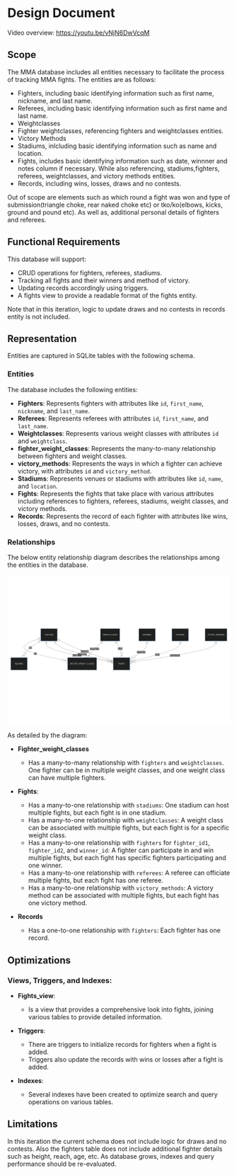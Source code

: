 # Design Document

Video overview: <https://youtu.be/vNjN6DwVcqM>

## Scope

The MMA database includes all entities necessary to facilitate the process of tracking MMA fights. The entities are as follows:

* Fighters, including basic identifying information such as first name, nickname, and last name.
* Referees, including basic identifying information such as first name and last name.
* Weightclasses
* Fighter weightclasses, referencing fighters and weightclasses entities.
* Victory Methods
* Stadiums, inlcluding basic identifying information such as name and location.
* Fights, includes basic identifying information such as date, winnner and notes column if necessary. While also referencing, stadiums,fighters, referees, weightclasses, and victory methods entities.
* Records, including wins, losses, draws and no contests.

Out of scope are elements such as which round a fight was won and type of submission(triangle choke, rear naked choke etc) or tko/ko(elbows, kicks, ground and pound etc). As well as, additional personal details of fighters and referees.

## Functional Requirements

This database will support:

* CRUD operations for fighters, referees, stadiums.
* Tracking all fights and their winners and method of victory.
* Updating records accordingly using triggers.
* A fights view to provide a readable format of the fights entity.

Note that in this iteration, logic to update draws and no contests in records entity is not included.


## Representation

Entities are captured in SQLite tables with the following schema.

### Entities

The database includes the following entities:

* **Fighters**: Represents fighters with attributes like `id`, `first_name`, `nickname`, and `last_name`.
* **Referees**: Represents referees with attributes `id`, `first_name`, and `last_name`.
* **Weightclasses**: Represents various weight classes with attributes `id` and `weightclass`.
* **fighter_weight_classes**: Represents the many-to-many relationship between fighters and weight classes.
* **victory_methods**: Represents the ways in which a fighter can achieve victory, with attributes `id` and `victory_method`.
* **Stadiums**: Represents venues or stadiums with attributes like `id`, `name`, and `location`.
* **Fights**: Represents the fights that take place with various attributes including references to fighters, referees, stadiums, weight classes, and victory methods.
* **Records**: Represents the record of each fighter with attributes like wins, losses, draws, and no contests.


### Relationships

The below entity relationship diagram describes the relationships among the entities in the database.

![ER Diagram](diagram.png)

As detailed by the diagram:

* **Fighter_weight_classes**
  * Has a many-to-many relationship with `fighters` and `weightclasses`. One fighter can be in multiple weight classes, and one weight class can have multiple fighters.

* **Fights**:
  * Has a many-to-one relationship with `stadiums`: One stadium can host multiple fights, but each fight is in one stadium.
  * Has a many-to-one relationship with `weightclasses`: A weight class can be associated with multiple fights, but each fight is for a specific weight class.
  * Has a many-to-one relationship with `fighters` for `fighter_id1`, `fighter_id2`, and `winner_id`: A fighter can participate in and win multiple fights, but each fight has specific fighters participating and one winner.
  * Has a many-to-one relationship with `referees`: A referee can officiate multiple fights, but each fight has one referee.
  * Has a many-to-one relationship with `victory_methods`: A victory method can be associated with multiple fights, but each fight has one victory method.

* **Records**
  * Has a one-to-one relationship with `fighters`: Each fighter has one record.


## Optimizations

### Views, Triggers, and Indexes:

* **Fights_view**:
  * Is a view that provides a comprehensive look into fights, joining various tables to provide detailed information.

* **Triggers**:
  * There are triggers to initialize records for fighters when a fight is added.
  * Triggers also update the records with wins or losses after a fight is added.

* **Indexes**:
  * Several indexes have been created to optimize search and query operations on various tables.


## Limitations

In this iteration the current schema does not include logic for draws and no contests. Also the fighters table does not include additional fighter details such as height, reach, age, etc. As database grows, indexes and query performance should be re-evaluated.

